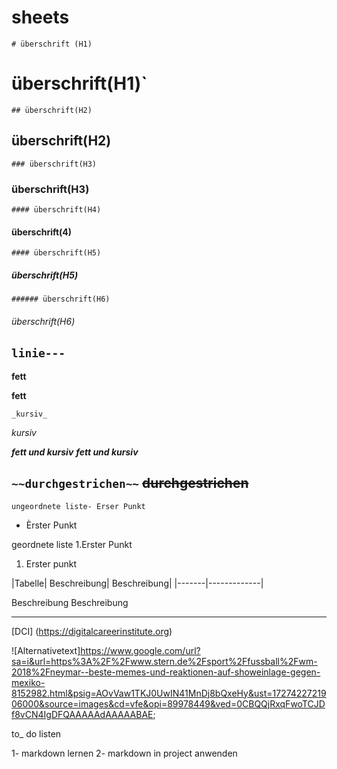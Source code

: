 # sheets
`# überschrift (H1)`
# überschrift(H1)`
`## überschrift(H2)`
## überschrift(H2)
`### überschrift(H3)`
### überschrift(H3)
`#### überschrift(H4)`
#### überschrift(4)
`#### überschrift(H5)`
##### überschrift(H5)
`###### überschrift(H6)`
###### überschrift(H6)

`linie---`
---
**fett**

**fett**

`_kursiv_`

_kursiv_

***fett und kursiv***
***fett und kursiv***

`~~durchgestrichen~~`
~~durchgestrichen~~
---
`ungeordnete liste- Erser Punkt`
- Èrster Punkt

geordnete liste  1.Erster Punkt
1. Erster punkt
   
 |Tabelle| Beschreibung| Beschreibung|
 |-------|-------------|

 
   Beschreibung    Beschreibung
   ------------    ------------
   
 [DCI] (https://digitalcareerinstitute.org)

 ![Alternativetext]https://www.google.com/url?sa=i&url=https%3A%2F%2Fwww.stern.de%2Fsport%2Ffussball%2Fwm-2018%2Fneymar--beste-memes-und-reaktionen-auf-showeinlage-gegen-mexiko-8152982.html&psig=AOvVaw1TKJ0UwIN41MnDj8bQxeHy&ust=1727422721906000&source=images&cd=vfe&opi=89978449&ved=0CBQQjRxqFwoTCJDf8vCN4IgDFQAAAAAdAAAAABAE;

 
 to_ do listen
 
  1- markdown lernen
  2- markdown in project anwenden

